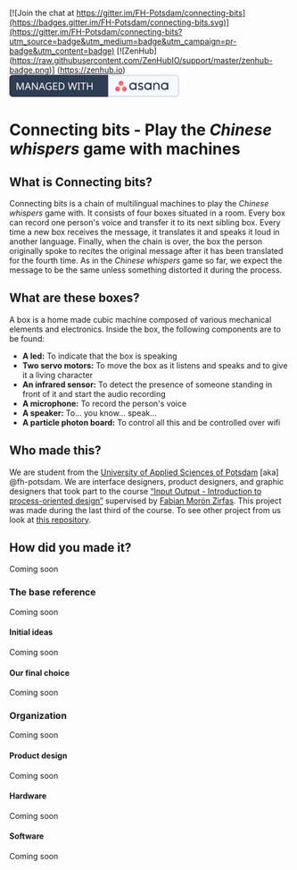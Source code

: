 

[![Join the chat at https://gitter.im/FH-Potsdam/connecting-bits](https://badges.gitter.im/FH-Potsdam/connecting-bits.svg)](https://gitter.im/FH-Potsdam/connecting-bits?utm_source=badge&utm_medium=badge&utm_campaign=pr-badge&utm_content=badge) [![ZenHub] (https://raw.githubusercontent.com/ZenHubIO/support/master/zenhub-badge.png)] (https://zenhub.io) [![Managed with asana](https://raw.githubusercontent.com/FH-Potsdam/connecting-bits/master/documentation/asanabadge.svg)](https://app.asana.com/-/share?s=80136391129690-GUJvZiI4OufoWMTDhjjkZauXYEhwvhpqUgnTvw22tMr-74348281972886)

# Connecting bits - Play the _Chinese whispers_ game with machines

## What is Connecting bits?
Connecting bits is a chain of multilingual machines to play the _Chinese whispers_ game with. It consists of four boxes situated in a room. Every box can record one person's voice and transfer it to its next sibling box. Every time a new box receives the message, it translates it and speaks it loud in another language. Finally, when the chain is over, the box the person originally spoke to recites the original message after it has been translated for the fourth time. As in the _Chinese whispers_ game so far, we expect the message to be the same unless something distorted it during the process.

## What are these boxes?
A box is a home made cubic machine composed of various mechanical elements and electronics. Inside the box, the following components are to be found:

- **A led:** To indicate that the box is speaking
- **Two servo motors:** To move the box as it listens and speaks and to give it a living character
- **An infrared sensor:** To detect the presence of someone standing in front of it and start the audio recording
- **A microphone:** To record the person's voice
- **A speaker:** To… you know… speak…
- **A particle photon board:** To control all this and be controlled over wifi

## Who made this?
We are student from the [University of Applied Sciences of Potsdam](http://fh-potsdam.de) \[aka] @fh-potsdam. We are interface designers, product designers, and graphic designers that took part to the course [“Input Output - Introduction to process-oriented design”]( https://fhp.incom.org/workspace/6176) supervised by [Fabian Morón Zirfas]( http://fabianmoronzirfas.me/). This project was made during the last third of the course. To see other project from us look at [this repository](https://github.com/FH-Potsdam/steel-ant-input-output).

## How did you made it?
Coming soon

### The base reference
Coming soon

#### Initial ideas
Coming soon

#### Our final choice
Coming soon

### Organization
Coming soon

#### Product design
Coming soon

#### Hardware
Coming soon

#### Software
Coming soon


